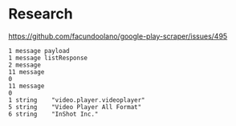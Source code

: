 # Research

https://github.com/facundoolano/google-play-scraper/issues/495

~~~
1 message payload
1 message listResponse
2 message
11 message
0	
11 message	
0	
1 string	"video.player.videoplayer"
5 string	"Video Player All Format"
6 string	"InShot Inc."
~~~
